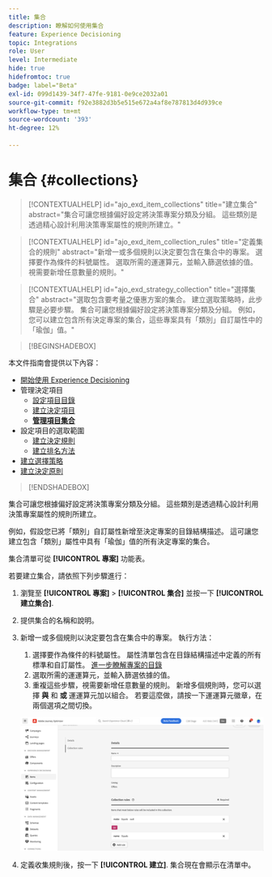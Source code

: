 ```yaml
---
title: 集合
description: 瞭解如何使用集合
feature: Experience Decisioning
topic: Integrations
role: User
level: Intermediate
hide: true
hidefromtoc: true
badge: label="Beta"
exl-id: 099d1439-34f7-47fe-9181-0e9ce2032a01
source-git-commit: f92e3882d3b5e515e672a4af8e787813d4d939ce
workflow-type: tm+mt
source-wordcount: '393'
ht-degree: 12%

---
```


# 集合 {#collections}

>[!CONTEXTUALHELP]
>id="ajo_exd_item_collections"
>title="建立集合"
>abstract="集合可讓您根據偏好設定將決策專案分類及分組。 這些類別是透過精心設計利用決策專案屬性的規則所建立。"

>[!CONTEXTUALHELP]
>id="ajo_exd_item_collection_rules"
>title="定義集合的規則"
>abstract="新增一或多個規則以決定要包含在集合中的專案。 選擇要作為條件的料號屬性。 選取所需的運運算元，並輸入篩選依據的值。 視需要新增任意數量的規則。"

>[!CONTEXTUALHELP]
>id="ajo_exd_strategy_collection"
>title="選擇集合"
>abstract="選取包含要考量之優惠方案的集合。 建立選取策略時，此步驟是必要步驟。 集合可讓您根據偏好設定將決策專案分類及分組。 例如，您可以建立包含所有決定專案的集合，這些專案具有「類別」自訂屬性中的「瑜伽」值。"

>[!BEGINSHADEBOX]

本文件指南會提供以下內容：

* [開始使用 Experience Decisioning](gs-experience-decisioning.md)
* 管理決定項目
   * [設定項目目錄](catalogs.md)
   * [建立決定項目](items.md)
   * **[管理項目集合](collections.md)**
* 設定項目的選取範圍
   * [建立決定規則](rules.md)
   * [建立排名方法](ranking.md)
* [建立選擇策略](selection-strategies.md)
* [建立決定原則](create-decision.md)

>[!ENDSHADEBOX]

集合可讓您根據偏好設定將決策專案分類及分組。 這些類別是透過精心設計利用決策專案屬性的規則所建立。

例如，假設您已將「類別」自訂屬性新增至決定專案的目錄結構描述。 這可讓您建立包含「類別」屬性中具有「瑜伽」值的所有決定專案的集合。

集合清單可從 **[!UICONTROL 專案]** 功能表。

若要建立集合，請依照下列步驟進行：

1. 瀏覽至 **[!UICONTROL 專案]** > **[!UICONTROL 集合]** 並按一下 **[!UICONTROL 建立集合]**.
1. 提供集合的名稱和說明。
1. 新增一或多個規則以決定要包含在集合中的專案。 執行方法：

   1. 選擇要作為條件的料號屬性。 屬性清單包含在目錄結構描述中定義的所有標準和自訂屬性。 [進一步瞭解專案的目錄](catalogs.md)
   1. 選取所需的運運算元，並輸入篩選依據的值。
   1. 重複這些步驟，視需要新增任意數量的規則。 新增多個規則時，您可以選擇 **與** 和 **或** 運運算元加以組合。 若要這麼做，請按一下運運算元徽章，在兩個選項之間切換。

   ![](assets/collection-create.png)

1. 定義收集規則後，按一下 **[!UICONTROL 建立]**. 集合現在會顯示在清單中。
